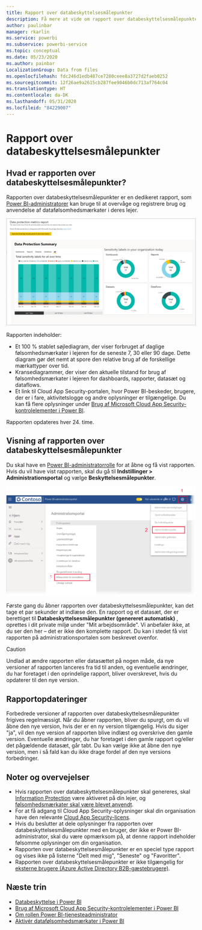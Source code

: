```yaml
---
title: Rapport over databeskyttelsesmålepunkter
description: Få mere at vide om rapport over databeskyttelsesmålepunkter
author: paulinbar
manager: rkarlin
ms.service: powerbi
ms.subservice: powerbi-service
ms.topic: conceptual
ms.date: 05/23/2020
ms.author: painbar
LocalizationGroup: Data from files
ms.openlocfilehash: fdc246d1edb487ce7280ceee8a3727d2faeb0252
ms.sourcegitcommit: 12f26ae9a2615cb287fee9046b0dc713af764c04
ms.translationtype: HT
ms.contentlocale: da-DK
ms.lasthandoff: 05/31/2020
ms.locfileid: "84229007"
---
```

# <a name="data-protection-metrics-report"></a>Rapport over databeskyttelsesmålepunkter

## <a name="what-is-the-data-protection-metrics-report"></a>Hvad er rapporten over databeskyttelsesmålepunkter?
Rapporten over databeskyttelsesmålepunkter er en dedikeret rapport, som [Power BI-administratorer](../service-admin-role.md) kan bruge til at overvåge og registrere brug og anvendelse af datafølsomhedsmærkater i deres lejer.

![Rapport over databeskyttelsesmålepunkter](./media/service-security-data-protection-metrics-report/protection-metrics-seven-days-1.png)
 
Rapporten indeholder:
* Et 100 % stablet søjlediagram, der viser forbruget af daglige følsomhedsmærkater i lejeren for de seneste 7, 30 eller 90 dage. Dette diagram gør det nemt at spore den relative brug af de forskellige mærkattyper over tid.
* Kransediagrammer, der viser den aktuelle tilstand for brug af følsomhedsmærkater i lejeren for dashboards, rapporter, datasæt og dataflows.
* Et link til Cloud App Security-portalen, hvor Power BI-beskeder, brugere, der er i fare, aktivitetslogge og andre oplysninger er tilgængelige. Du kan få flere oplysninger under [Brug af Microsoft Cloud App Security-kontrolelementer i Power BI](./service-security-using-microsoft-cloud-app-security-controls.md).

Rapporten opdateres hver 24. time.

## <a name="viewing-the-data-protection-metrics-report"></a>Visning af rapporten over databeskyttelsesmålepunkter

Du skal have en [Power BI-administratorrolle](../service-admin-role.md) for at åbne og få vist rapporten.
Hvis du vil have vist rapporten, skal du gå til **Indstillinger > Administrationsportal** og vælge **Beskyttelsesmålepunkter**.

![administrationsportal til beskyttelsesmålepunkter](./media/service-security-data-protection-metrics-report/protection-metrics-admin-portal.png)
 
 
Første gang du åbner rapporten over databeskyttelsesmålepunkter, kan det tage et par sekunder at indlæse den. En rapport og et datasæt, der er berettiget til **Databeskyttelsesmålepunkter (genereret automatisk)** , oprettes i dit private miljø under "Mit arbejdsområde". Vi anbefaler ikke, at du ser den her – det er ikke den komplette rapport. Du kan i stedet få vist rapporten på administrationsportalen som beskrevet ovenfor.

> [!CAUTION]
> Undlad at ændre rapporten eller datasættet på nogen måde, da nye versioner af rapporten lanceres fra tid til anden, og eventuelle ændringer, du har foretaget i den oprindelige rapport, bliver overskrevet, hvis du opdaterer til den nye version.

## <a name="report-updates"></a>Rapportopdateringer

Forbedrede versioner af rapporten over databeskyttelsesmålepunkter frigives regelmæssigt. Når du åbner rapporten, bliver du spurgt, om du vil åbne den nye version, hvis der er en ny version tilgængelig. Hvis du siger "ja", vil den nye version af rapporten blive indlæst og overskrive den gamle version. Eventuelle ændringer, du har foretaget i den gamle rapport og/eller det pågældende datasæt, går tabt. Du kan vælge ikke at åbne den nye version, men i så fald kan du ikke drage fordel af den nye versions forbedringer. 
## <a name="notes-and-considerations"></a>Noter og overvejelser
* Hvis rapporten over databeskyttelsesmålepunkter skal genereres, skal [Information Protection](./service-security-enable-data-sensitivity-labels.md) være aktiveret på din lejer, og [følsomhedsmærkater skal være blevet anvendt](../collaborate-share/service-security-apply-data-sensitivity-labels.md). 
* For at få adgang til Cloud App Security-oplysninger skal din organisation have den relevante [Cloud App Security-licens](https://docs.microsoft.com/power-bi/admin/service-security-using-microsoft-cloud-app-security-controls#microsoft-cloud-app-security-licensing).
* Hvis du beslutter at dele oplysninger fra rapporten over databeskyttelsesmålepunkter med en bruger, der ikke er Power BI-administrator, skal du være opmærksom på, at denne rapport indeholder følsomme oplysninger om din organisation.
* Rapporten over databeskyttelsesmålepunkter er en speciel type rapport og vises ikke på listerne "Delt med mig", "Seneste" og "Favoritter".
* Rapporten over databeskyttelsesmålepunkter er ikke tilgængelig for [eksterne brugere (Azure Active Directory B2B-gæstebrugere)](../service-admin-azure-ad-b2b.md).
## <a name="next-steps"></a>Næste trin
* [Databeskyttelse i Power BI](./service-security-data-protection-overview.md)
* [Brug af Microsoft Cloud App Security-kontrolelementer i Power BI](service-security-using-microsoft-cloud-app-security-controls.md)
* [Om rollen Power BI-tjenesteadministrator](service-admin-role.md)
* [Aktivér datafølsomhedsmærkater i Power BI](service-security-enable-data-sensitivity-labels.md)
